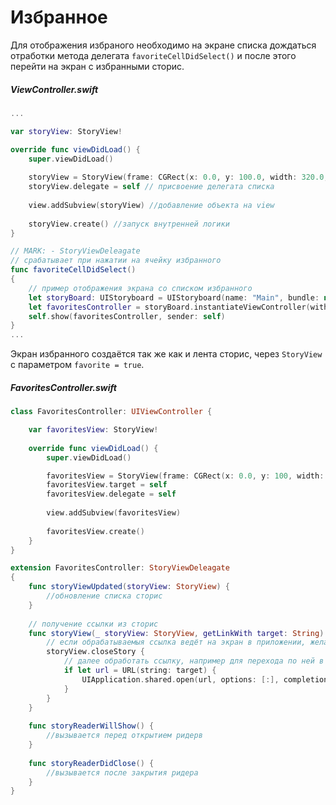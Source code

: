 # Избранное

Для отображения избраного необходимо на экране списка дождаться отработки метода делегата `favoriteCellDidSelect()` и после этого перейти на экран с избранными сторис.

##### ViewController.swift
```swift
...

var storyView: StoryView!

override func viewDidLoad() {
    super.viewDidLoad()
        
    storyView = StoryView(frame: CGRect(x: 0.0, y: 100.0, width: 320.0, height: 160.0)) //инициализация StoryView
    storyView.delegate = self // присвоение делегата списка
    
    view.addSubview(storyView) //добавление объекта на view
    
    storyView.create() //запуск внутренней логики
}

// MARK: - StoryViewDeleagate
// срабатывает при нажатии на ячейку избранного
func favoriteCellDidSelect()
{
    // пример отображения экрана со списком избранного
    let storyBoard: UIStoryboard = UIStoryboard(name: "Main", bundle: nil)
    let favoritesController = storyBoard.instantiateViewController(withIdentifier: "FavoritesController")
    self.show(favoritesController, sender: self)
}
...
```

Экран избранного создаётся так же как и лента сторис, через `StoryView` с параметром `favorite = true`.

##### FavoritesController.swift

```swift
class FavoritesController: UIViewController {

    var favoritesView: StoryView!
    
    override func viewDidLoad() {
        super.viewDidLoad()

        favoritesView = StoryView(frame: CGRect(x: 0.0, y: 100, width: 320, height: 160.0), favorite: true)
        favoritesView.target = self
        favoritesView.delegate = self
        
        view.addSubview(favoritesView)
                
        favoritesView.create()
    }
}

extension FavoritesController: StoryViewDeleagate
{
    func storyViewUpdated(storyView: StoryView) {
        //обновление списка сторис
    }
    
    // получение ссылки из сторис
    func storyView(_ storyView: StoryView, getLinkWith target: String) {
        // если обрабатываемыя ссылка ведёт на экран в приложении, желательно закрыть ридер
        storyView.closeStory {
            // далее обработать ссылку, например для перехода по ней в safari
            if let url = URL(string: target) {
                UIApplication.shared.open(url, options: [:], completionHandler: nil)
            }
        }
    }
    
    func storyReaderWillShow() {
        //вызывается перед открытием ридерв
    }
    
    func storyReaderDidClose() {
        //вызывается после закрытия ридера
    }
}
``` 